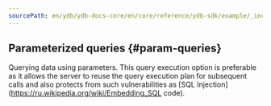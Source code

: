 ```yaml
---
sourcePath: en/ydb/ydb-docs-core/en/core/reference/ydb-sdk/example/_includes/steps/06_param_queries.md
---
```

## Parameterized queries {#param-queries}

Querying data using parameters. This query execution option is preferable as it allows the server to reuse the query execution plan for subsequent calls and also protects from such vulnerabilities as [SQL Injection](https://ru.wikipedia.org/wiki/Embedding_SQL code).

